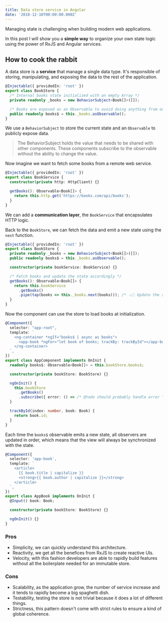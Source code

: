 ```yaml
---
title: Data store service in Angular
date: '2018-12-10T00:00:00.000Z'
---
```


Managing state is challenging when building modern web applications.

In this post I will show you a **simple way** to organize your own state logic using the power of RxJS and Angular services.

## How to cook the rabbit

A data store is a **service** that manage a single data type. It's responsible of storing, manipulating, and exposing the data to the rest of the application.

```ts
@Injectable({ providedIn: 'root' })
export class BookStore {
  /* Internal books state initialized with an empty Array */
  private readonly _books = new BehaviorSubject<Book[]>([]);

  /* Books are exposed as an Observable to avoid doing anything from outside */
  public readonly books$ = this._books.asObservable();
}
```

We use a `BehaviorSubject` to store the current state and an `Observable` to publicly expose data.

> The BehaviorSubject holds the value that needs to be shared with other components. These components subscribe to the observable without the ability to change the value.

Now imagine we want to fetch some books from a remote web service.

```ts
@Injectable({ providedIn: 'root' })
export class BookService {
  constructor(private http: HttpClient) {}

  getBooks(): Observable<Book[]> {
    return this.http.get('https://books.com/api/books');
  }
}
```

We can add a **communication layer**, the `BookService` that encapsulates HTTP logic.

Back to the `BookStore`, we can fetch the data and emit a new state using the `next` function.

```ts
@Injectable({ providedIn: 'root' })
export class BookStore {
  private readonly _books = new BehaviorSubject<Book[]>([]);
  public readonly books$ = this._books.asObservable();

  constructor(private bookService: BookService) {}

  /* Fetch books and update the state accordingly */
  getBooks(): Observable<Book[]> {
    return this.bookService
      .getBooks()
      .pipe(tap(books => this._books.next(books))); /* 👈🏼 Update the state */
  }
}
```

Now the component can use the store to load books at initialization.

```ts
@Component({
  selector: "app-root",
  template: `
    <ng-container *ngIf="books$ | async as books">
      <app-book *ngFor="let book of books; trackBy: trackById"></app-book>
    </ng-container>
  `,
})
export class AppComponent implements OnInit {
  readonly books$: Observable<Book[]> = this.bookStore.books$;

  constructor(private bookStore: BookStore) {}

  ngOnInit() {
    this.bookStore
      .getBooks()
      .subscribe({ error: () => /* @todo should probably handle error */ });
  }

  trackById(index: number, book: Book) {
    return book.id;
  }
}
```

Each time the `books$` observable emits a new state, all observers are updated in order, which means that the view will always be synchronized with the state.

```ts
@Component({
  selector: 'app-book',
  template: `
    <article>
      {{ book.title | capitalize }}
      <strong>{{ book.author | capitalize }}</strong>
    </article>
  `,
})
export class AppBook implements OnInit {
  @Input() book: Book;

  constructor(private bookStore: BookStore) {}

  ngOnInit() {}
}
```

### Pros

- Simplicity, we can quickly understand this architecture.
- Reactivity, we get all the benefices from RxJS to create reactive UIs.
- Velocity, with this fashion developers are able to rapidly build features without all the boilerplate needed for an immutable store.

### Cons

- Scalability, as the application grow, the number of service increase and it tends to rapidly become a big spaghetti dish.
- Testability, testing the store is not trivial because it does a lot of different things.
- Strictness, this pattern doesn't come with strict rules to ensure a kind of global coherence.
